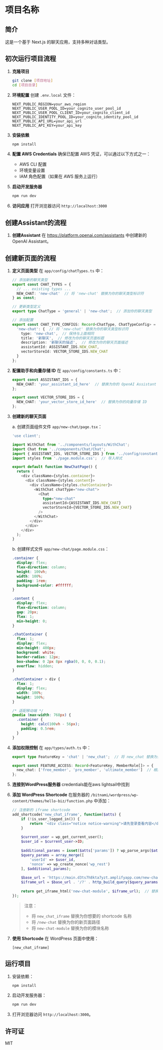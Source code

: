 # 项目名称

## 简介
这是一个基于 Next.js 的聊天应用，支持多种对话类型。

## 初次运行项目流程

1. **克隆项目**
   ```bash
   git clone [项目地址]
   cd [项目目录]
   ```

2. **环境配置**
   创建 `.env.local` 文件：
   ```env
   NEXT_PUBLIC_REGION=your_aws_region
   NEXT_PUBLIC_USER_POOL_ID=your_cognito_user_pool_id
   NEXT_PUBLIC_USER_POOL_CLIENT_ID=your_cognito_client_id
   NEXT_PUBLIC_IDENTITY_POOL_ID=your_cognito_identity_pool_id
   NEXT_PUBLIC_API_URL=your_api_url
   NEXT_PUBLIC_API_KEY=your_api_key
   ```

3. **安装依赖**
   ```bash
   npm install
   ```

4. **配置 AWS Credentials**
   确保已配置 AWS 凭证，可以通过以下方式之一：
   - AWS CLI 配置
   - 环境变量设置
   - IAM 角色配置（如果在 AWS 服务上运行）

5. **启动开发服务器**
   ```bash
   npm run dev
   ```

6. **访问应用**
   打开浏览器访问 `http://localhost:3000`

## 创建Assistant的流程

1. **创建Assistant**
   在 https://platform.openai.com/assistants 中创建新的 OpenAI Assistant。

## 创建新页面的流程

1. **定义页面类型**
   在 `app/config/chatTypes.ts` 中：
   ```typescript
   // 添加新的聊天类型
   export const CHAT_TYPES = {
     // ... existing types ...
     NEW_CHAT: 'new-chat'  // 将 'new-chat' 替换为你的聊天类型标识符
   } as const;

   // 更新类型定义
   export type ChatType = 'general' | 'new-chat';  // 添加你的聊天类型

   // 添加配置
   export const CHAT_TYPE_CONFIGS: Record<ChatType, ChatTypeConfig> = {
     'new-chat': {  // 将 'new-chat' 替换为你的聊天类型标识符
       type: 'new-chat',  // 保持与上面相同
       title: '新聊天',  // 修改为你的聊天页面标题
       description: '新聊天的描述',  // 修改为你的聊天页面描述
       assistantId: ASSISTANT_IDS.NEW_CHAT,
       vectorStoreId: VECTOR_STORE_IDS.NEW_CHAT
     }
   };
   ```

2. **配置助手和向量存储 ID**
   在 `app/config/constants.ts` 中：
   ```typescript
   export const ASSISTANT_IDS = {
     NEW_CHAT: 'your_assistant_id_here'  // 替换为你的 OpenAI Assistant ID
   };

   export const VECTOR_STORE_IDS = {
     NEW_CHAT: 'your_vector_store_id_here'  // 替换为你的向量存储 ID
   };
   ```

3. **创建新的聊天页面**
   
   a. 创建页面组件文件 `app/new-chat/page.tsx`：
   ```typescript
   'use client';

   import WithChat from '../components/layouts/WithChat';
   import Chat from '../components/Chat/Chat';
   import { ASSISTANT_IDS, VECTOR_STORE_IDS } from '../config/constants';
   import styles from './page.module.css';  // 导入样式

   export default function NewChatPage() {
     return (
       <div className={styles.container}>
         <div className={styles.content}>
           <div className={styles.chatContainer}>
             <WithChat chatType="new-chat">
               <Chat
                 type="new-chat"
                 assistantId={ASSISTANT_IDS.NEW_CHAT}
                 vectorStoreId={VECTOR_STORE_IDS.NEW_CHAT}
               />
             </WithChat>
           </div>
         </div>
       </div>
     );
   }
   ```

   b. 创建样式文件 `app/new-chat/page.module.css`：
   ```css
   .container {
     display: flex;
     flex-direction: column;
     height: 100vh;
     width: 100%;
     padding: 1rem;
     background-color: #ffffff;
   }

   .content {
     display: flex;
     flex-direction: column;
     gap: 20px;
     flex: 1;
     min-height: 0;
   }

   .chatContainer {
     flex: 1;
     display: flex;
     min-height: 400px;
     background: white;
     border-radius: 12px;
     box-shadow: 0 2px 8px rgba(0, 0, 0, 0.1);
     overflow: hidden;
   }

   .chatContainer > div {
     flex: 1;
     display: flex;
     width: 100%;
     height: 100%;
   }

   /* 适配移动端 */
   @media (max-width: 768px) {
     .container {
       height: calc(100vh - 56px);
       padding: 0.5rem;
     }
   }
   ```

4. **添加权限控制**
   在 `app/types/auth.ts` 中：
   ```typescript
   export type FeatureKey = 'chat' | 'new_chat';  // 将 new_chat 替换为你的功能键名

   export const FEATURE_ACCESS: Record<FeatureKey, MemberRole[]> = {
     new_chat: ['free_member', 'pro_member', 'ultimate_member']  // 根据需要调整访问权限级别
   };
   ```

5. **连接到WordPress服务器**
   credentials能在aws lightsail中找到

6. **添加 WordPress Shortcode**
   在服务器的 `/bitnami/wordpress/wp-content/themes/hello-biz/function.php` 中添加：
   ```php
   // 注册新的 iframe shortcode
   add_shortcode('new_chat_iframe', function($atts) {
       if (!is_user_logged_in()) {
           return '<div class="notice notice-warning">请先登录查看内容</div>';
       }
       
       $current_user = wp_get_current_user();
       $user_id = $current_user->ID;
       
       $additional_params = isset($atts['params']) ? wp_parse_args($atts['params']) : [];
       $query_params = array_merge([
           'userId' => $user_id,
           'nonce' => wp_create_nonce('wp_rest')
       ], $additional_params);
       
       $base_url = 'https://main.d3ts7h8kta7yzt.amplifyapp.com/new-chat';  // 替换为你的新聊天页面路径
       $iframe_url = $base_url . '/?' . http_build_query($query_params);
       
       return get_iframe_html('new-chat-module', $iframe_url);  // 替换为你的模块名称
   });
   ```

   > 注意：
   > - 将 `new_chat_iframe` 替换为你想要的 shortcode 名称
   > - 将 `/new-chat` 替换为你的新页面路径
   > - 将 `new-chat-module` 替换为你的模块名称

7. **使用 Shortcode**
   在 WordPress 页面中使用：
   ```
   [new_chat_iframe]
   ```

## 运行项目
1. 安装依赖：
   ```bash
   npm install
   ```

2. 启动开发服务器：
   ```bash
   npm run dev
   ```

3. 打开浏览器访问 `http://localhost:3000`。

## 许可证
MIT